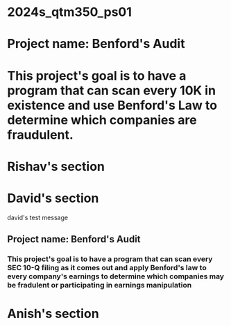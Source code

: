 # 2024s_qtm350_ps01
# Project name: Benford's Audit
# This project's goal is to have a program that can scan every 10K in existence and use Benford's Law to determine which companies are fraudulent. 
# Rishav's section
# David's section
david's test message
## Project name: Benford's Audit
### This project's goal is to have a program that can scan every SEC 10-Q filing as it comes out and apply Benford's law to every company's earnings to determine which companies may be fradulent or participating in earnings manipulation
# Anish's section

